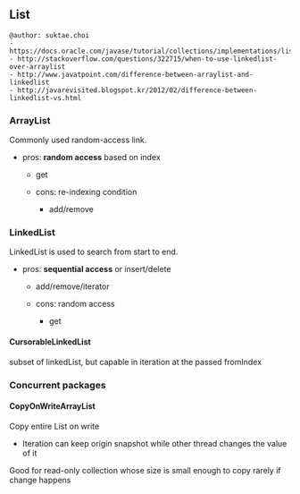 ## List

```
@author: suktae.choi
- https://docs.oracle.com/javase/tutorial/collections/implementations/list.html
- http://stackoverflow.com/questions/322715/when-to-use-linkedlist-over-arraylist
- http://www.javatpoint.com/difference-between-arraylist-and-linkedlist
- http://javarevisited.blogspot.kr/2012/02/difference-between-linkedlist-vs.html
```

### ArrayList

Commonly used random-access link.

- pros: **random access** based on index
    - get
  - cons: re-indexing condition

      - add/remove

### LinkedList

LinkedList is used to search from start to end.

- pros: **sequential access** or insert/delete
    - add/remove/iterator
  - cons: random access

      - get

#### CursorableLinkedList

subset of linkedList, but capable in iteration at the passed fromIndex

### Concurrent packages
#### CopyOnWriteArrayList

Copy entire List on write
  - Iteration can keep origin snapshot while other thread changes the value of it

Good for read-only collection whose size is small enough to copy rarely if change happens
